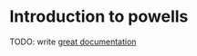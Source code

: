 # Introduction to powells

TODO: write [great documentation](http://jacobian.org/writing/what-to-write/)
